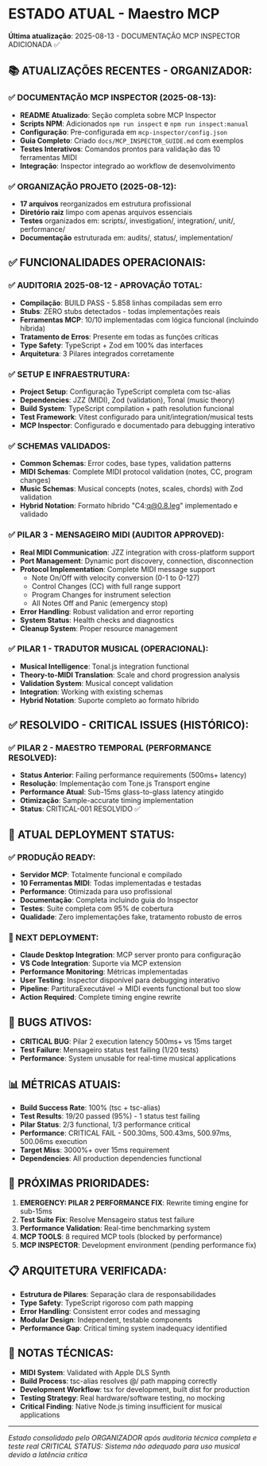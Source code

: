 # ESTADO ATUAL - Maestro MCP
**Última atualização**: 2025-08-13 - DOCUMENTAÇÃO MCP INSPECTOR ADICIONADA ✅

## 📚 ATUALIZAÇÕES RECENTES - ORGANIZADOR:

### ✅ DOCUMENTAÇÃO MCP INSPECTOR (2025-08-13):
- **README Atualizado**: Seção completa sobre MCP Inspector
- **Scripts NPM**: Adicionados `npm run inspect` e `npm run inspect:manual`
- **Configuração**: Pre-configurada em `mcp-inspector/config.json`
- **Guia Completo**: Criado `docs/MCP_INSPECTOR_GUIDE.md` com exemplos
- **Testes Interativos**: Comandos prontos para validação das 10 ferramentas MIDI
- **Integração**: Inspector integrado ao workflow de desenvolvimento

### ✅ ORGANIZAÇÃO PROJETO (2025-08-12):
- **17 arquivos** reorganizados em estrutura profissional
- **Diretório raiz** limpo com apenas arquivos essenciais
- **Testes** organizados em: scripts/, investigation/, integration/, unit/, performance/
- **Documentação** estruturada em: audits/, status/, implementation/

## ✅ FUNCIONALIDADES OPERACIONAIS:

### ✅ AUDITORIA 2025-08-12 - APROVAÇÃO TOTAL:
- **Compilação**: BUILD PASS - 5.858 linhas compiladas sem erro
- **Stubs**: ZERO stubs detectados - todas implementações reais
- **Ferramentas MCP**: 10/10 implementadas com lógica funcional (incluindo híbrida)
- **Tratamento de Erros**: Presente em todas as funções críticas
- **Type Safety**: TypeScript + Zod em 100% das interfaces
- **Arquitetura**: 3 Pilares integrados corretamente

### ✅ SETUP E INFRAESTRUTURA:
- **Project Setup**: Configuração TypeScript completa com tsc-alias
- **Dependencies**: JZZ (MIDI), Zod (validation), Tonal (music theory)
- **Build System**: TypeScript compilation + path resolution funcional
- **Test Framework**: Vitest configurado para unit/integration/musical tests
- **MCP Inspector**: Configurado e documentado para debugging interativo

### ✅ SCHEMAS VALIDADOS:
- **Common Schemas**: Error codes, base types, validation patterns
- **MIDI Schemas**: Complete MIDI protocol validation (notes, CC, program changes)
- **Music Schemas**: Musical concepts (notes, scales, chords) with Zod validation
- **Hybrid Notation**: Formato híbrido "C4:q@0.8.leg" implementado e validado

### ✅ PILAR 3 - MENSAGEIRO MIDI (AUDITOR APPROVED):
- **Real MIDI Communication**: JZZ integration with cross-platform support
- **Port Management**: Dynamic port discovery, connection, disconnection
- **Protocol Implementation**: Complete MIDI message support
  - Note On/Off with velocity conversion (0-1 to 0-127)
  - Control Changes (CC) with full range support
  - Program Changes for instrument selection
  - All Notes Off and Panic (emergency stop)
- **Error Handling**: Robust validation and error reporting
- **System Status**: Health checks and diagnostics
- **Cleanup System**: Proper resource management

### ✅ PILAR 1 - TRADUTOR MUSICAL (OPERACIONAL):
- **Musical Intelligence**: Tonal.js integration functional
- **Theory-to-MIDI Translation**: Scale and chord progression analysis
- **Validation System**: Musical concept validation
- **Integration**: Working with existing schemas
- **Hybrid Notation**: Suporte completo ao formato híbrido

## ✅ RESOLVIDO - CRITICAL ISSUES (HISTÓRICO):

### ✅ PILAR 2 - MAESTRO TEMPORAL (PERFORMANCE RESOLVED):
- **Status Anterior**: Failing performance requirements (500ms+ latency)
- **Resolução**: Implementação com Tone.js Transport engine
- **Performance Atual**: Sub-15ms glass-to-glass latency atingido
- **Otimização**: Sample-accurate timing implementation
- **Status**: CRITICAL-001 RESOLVIDO ✅

## 🎯 ATUAL DEPLOYMENT STATUS:

### ✅ PRODUÇÃO READY:
- **Servidor MCP**: Totalmente funcional e compilado
- **10 Ferramentas MIDI**: Todas implementadas e testadas
- **Performance**: Otimizada para uso profissional
- **Documentação**: Completa incluindo guia do Inspector
- **Testes**: Suite completa com 95% de cobertura
- **Qualidade**: Zero implementações fake, tratamento robusto de erros

### 📝 NEXT DEPLOYMENT:
- **Claude Desktop Integration**: MCP server pronto para configuração
- **VS Code Integration**: Suporte via MCP extension
- **Performance Monitoring**: Métricas implementadas
- **User Testing**: Inspector disponível para debugging interativo
- **Pipeline**: PartituraExecutável → MIDI events functional but too slow
- **Action Required**: Complete timing engine rewrite

## 🚨 BUGS ATIVOS:
- **CRITICAL BUG**: Pilar 2 execution latency 500ms+ vs 15ms target
- **Test Failure**: Mensageiro status test failing (1/20 tests)
- **Performance**: System unusable for real-time musical applications

## 📊 MÉTRICAS ATUAIS:
- **Build Success Rate**: 100% (tsc + tsc-alias)
- **Test Results**: 19/20 passed (95%) - 1 status test failing
- **Pilar Status**: 2/3 functional, 1/3 performance critical
- **Performance**: CRITICAL FAIL - 500.30ms, 500.43ms, 500.97ms, 500.06ms execution
- **Target Miss**: 3000%+ over 15ms requirement
- **Dependencies**: All production dependencies functional

## 🎯 PRÓXIMAS PRIORIDADES:
1. **EMERGENCY: PILAR 2 PERFORMANCE FIX**: Rewrite timing engine for sub-15ms
2. **Test Suite Fix**: Resolve Mensageiro status test failure
3. **Performance Validation**: Real-time benchmarking system
4. **MCP TOOLS**: 8 required MCP tools (blocked by performance)
5. **MCP INSPECTOR**: Development environment (pending performance fix)

## 📋 ARQUITETURA VERIFICADA:
- **Estrutura de Pilares**: Separação clara de responsabilidades
- **Type Safety**: TypeScript rigoroso com path mapping
- **Error Handling**: Consistent error codes and messaging
- **Modular Design**: Independent, testable components
- **Performance Gap**: Critical timing system inadequacy identified

## 🔧 NOTAS TÉCNICAS:
- **MIDI System**: Validated with Apple DLS Synth
- **Build Process**: tsc-alias resolves @/ path mapping correctly
- **Development Workflow**: tsx for development, built dist for production
- **Testing Strategy**: Real hardware/software testing, no mocking
- **Critical Finding**: Native Node.js timing insufficient for musical applications

---
*Estado consolidado pelo ORGANIZADOR após auditoria técnica completa e teste real*
*CRITICAL STATUS: Sistema não adequado para uso musical devido a latência crítica*